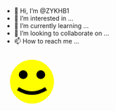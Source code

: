 - 👋 Hi, I’m @ZYKHB1
- 👀 I’m interested in ...
- 🌱 I’m currently learning ...
- 💞️ I’m looking to collaborate on ...
- 📫 How to reach me ...
<svg xmlns="http://www.w3.org/2000/svg" width="128" height="128">
  <circle cx="64" cy="64" r="50" fill="yellow"/>
  <circle cx="44" cy="48" r="10" fill="black"/>
  <circle cx="84" cy="48" r="10" fill="black"/>
  <path d="M 32 80 Q 64 100 96 80" stroke="black" stroke-width="8" fill="none"/>
</svg>

<!---
ZYKHB1/ZYKHB1 is a ✨ special ✨ repository because its `README.md` (this file) appears on your GitHub profile.
You can click the Preview link to take a look at your changes.
--->
